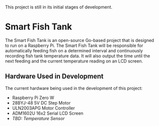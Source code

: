This project is still in its initial stages of development.

# Smart Fish Tank
The Smart Fish Tank is an open-source Go-based project that is designed to run on a Raspberry Pi.  The Smart Fish Tank will be responsible for automatically feeding fish on a determined interval and continuously recording fish tank temperature data.  It will also output the time until the next feeding and the current temperature reading on an LCD screen.

## Hardware Used in Development
The current hardware being used in the development of this project:
- Raspberry Pi Zero W
- 28BYJ-48 5V DC Step Motor
- ULN2003APG Motor Controller
- ADM1602U 16x2 Serial LCD Screen
- *TBD: Temperature Sensor*